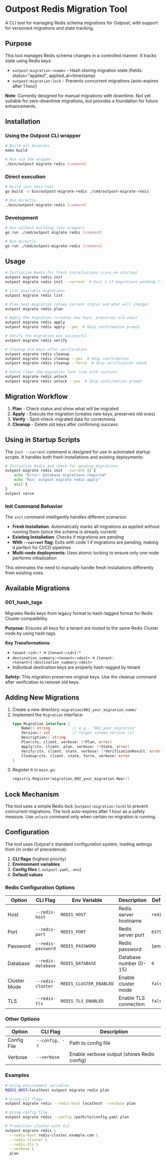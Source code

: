 # Outpost Redis Migration Tool

A CLI tool for managing Redis schema migrations for Outpost, with support for versioned migrations and state tracking.

## Purpose

This tool manages Redis schema changes in a controlled manner. It tracks state using Redis keys:
- `outpost:migration:<name>` - Hash storing migration state (fields: status="applied", applied_at=timestamp)
- `outpost:migration:lock` - Prevents concurrent migrations (auto-expires after 1 hour)

**Note**: Currently designed for manual migrations with downtime. Not yet suitable for zero-downtime migrations, but provides a foundation for future enhancements.

## Installation

### Using the Outpost CLI wrapper
```bash
# Build all binaries
make build

# Run via the wrapper
./bin/outpost migrate redis [command]
```

### Direct execution
```bash
# Build just this tool
go build -o bin/outpost-migrate-redis ./cmd/outpost-migrate-redis

# Run directly
./bin/outpost-migrate-redis [command]
```

### Development
```bash
# Run without building (via wrapper)
go run ./cmd/outpost migrate redis [command]

# Run directly
go run ./cmd/outpost-migrate-redis [command]
```

## Usage

```bash
# Initialize Redis for fresh installations (runs on startup)
outpost migrate redis init
outpost migrate redis init --current  # Exit 1 if migrations pending (for CI/CD)

# List available migrations
outpost migrate redis list

# Plan next migration (shows current status and what will change)
outpost migrate redis plan

# Apply the migration (creates new keys, preserves old ones)
outpost migrate redis apply
outpost migrate redis apply --yes  # Skip confirmation prompt

# Verify the migration was successful
outpost migrate redis verify

# Cleanup old keys after verification
outpost migrate redis cleanup
outpost migrate redis cleanup --yes  # Skip confirmation
outpost migrate redis cleanup --force  # Skip verification check

# Force clear the migration lock (use with caution)
outpost migrate redis unlock
outpost migrate redis unlock --yes  # Skip confirmation prompt
```

## Migration Workflow

1. **Plan** - Check status and show what will be migrated
2. **Apply** - Execute the migration (creates new keys, preserves old ones)
3. **Verify** - Spot-check migrated data for correctness
4. **Cleanup** - Delete old keys after confirming success

## Using in Startup Scripts

The `init --current` command is designed for use in automated startup scripts. It handles both fresh installations and existing deployments:

```bash
# Initialize Redis and check for pending migrations
outpost migrate redis init --current || {
    echo "Error: Database migrations required"
    echo "Run: outpost migrate redis apply"
    exit 1
}
outpost serve
```

### Init Command Behavior

The `init` command intelligently handles different scenarios:

- **Fresh Installation**: Automatically marks all migrations as applied without running them (since the schema is already current)
- **Existing Installation**: Checks if migrations are pending
- **With `--current` flag**: Exits with code 1 if migrations are pending, making it perfect for CI/CD pipelines
- **Multi-node deployments**: Uses atomic locking to ensure only one node performs initialization

This eliminates the need to manually handle fresh installations differently from existing ones.

## Available Migrations

### 001_hash_tags
Migrates Redis keys from legacy format to hash-tagged format for Redis Cluster compatibility.

**Purpose:** Ensures all keys for a tenant are routed to the same Redis Cluster node by using hash tags.

**Key Transformations:**
- `tenant:<id>:*` → `{tenant:<id>}:*`
- `destination_summary:<tenant>:<dest>` → `{tenant:<tenant>}:destination_summary:<dest>`
- Individual destination keys are properly hash-tagged by tenant

**Safety:** This migration preserves original keys. Use the cleanup command after verification to remove old keys.

## Adding New Migrations

1. Create a new directory: `migration/002_your_migration_name/`
2. Implement the `Migration` interface:
   ```go
   type Migration interface {
       Name() string          // e.g., "002_your_migration"
       Version() int          // Target schema version (2)
       Description() string
       Plan(ctx, client, verbose) (*Plan, error)
       Apply(ctx, client, plan, verbose) (*State, error)
       Verify(ctx, client, state, verbose) (*VerificationResult, error)
       Cleanup(ctx, client, state, force, verbose) error
   }
   ```
3. Register it in `main.go`:
   ```go
   registry.Register(migration_002_your_migration.New())
   ```

## Lock Mechanism

The tool uses a simple Redis lock (`outpost:migration:lock`) to prevent concurrent migrations. The lock auto-expires after 1 hour as a safety measure. Use `unlock` command only when certain no migration is running.

## Configuration

The tool uses Outpost's standard configuration system, loading settings from (in order of precedence):

1. **CLI flags** (highest priority)
2. **Environment variables**
3. **Config files** (`.outpost.yaml`, `.env`)
4. **Default values**

### Redis Configuration Options

| Option | CLI Flag | Env Variable | Description | Default |
|--------|----------|--------------|-------------|---------|
| Host | `--redis-host` | `REDIS_HOST` | Redis server hostname | `redis` |
| Port | `--redis-port` | `REDIS_PORT` | Redis server port | `6379` |
| Password | `--redis-password` | `REDIS_PASSWORD` | Redis password | (empty) |
| Database | `--redis-database` | `REDIS_DATABASE` | Database number (0-15) | `0` |
| Cluster Mode | `--redis-cluster` | `REDIS_CLUSTER_ENABLED` | Enable cluster mode | `false` |
| TLS | `--redis-tls` | `REDIS_TLS_ENABLED` | Enable TLS connection | `false` |

### Other Options

| Option | CLI Flag | Description |
|--------|----------|-------------|
| Config File | `--config, -c` | Path to config file |
| Verbose | `--verbose` | Enable verbose output (shows Redis config) |

### Examples

```bash
# Using environment variables
REDIS_HOST=localhost outpost migrate redis plan

# Using CLI flags
outpost migrate redis --redis-host localhost --verbose plan

# Using config file
outpost migrate redis --config /path/to/config.yaml plan

# Production cluster with TLS
outpost migrate redis \
  --redis-host redis-cluster.example.com \
  --redis-cluster \
  --redis-tls \
  --verbose \
  plan
```